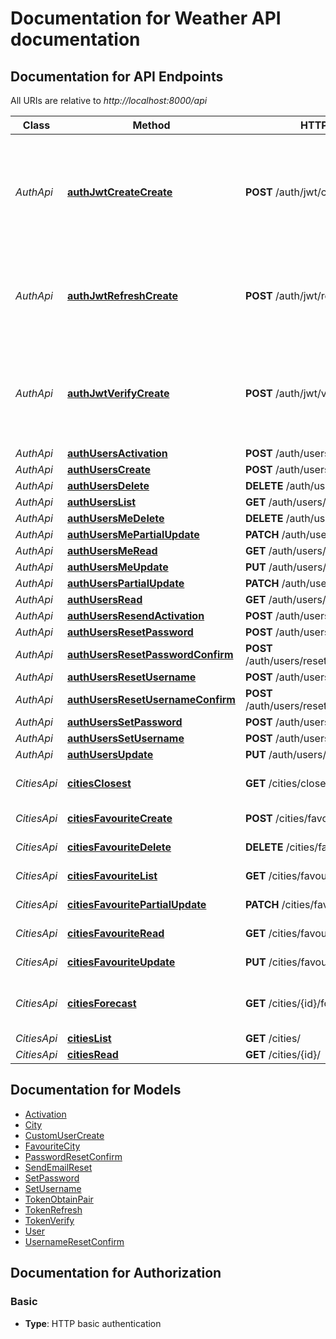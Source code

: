 # Documentation for Weather API documentation

<a name="documentation-for-api-endpoints"></a>
## Documentation for API Endpoints

All URIs are relative to *http://localhost:8000/api*

Class | Method | HTTP request | Description
------------ | ------------- | ------------- | -------------
*AuthApi* | [**authJwtCreateCreate**](Apis/AuthApi.md#authjwtcreatecreate) | **POST** /auth/jwt/create/ | Takes a set of user credentials and returns an access and refresh JSON web token pair to prove the authentication of those credentials.
*AuthApi* | [**authJwtRefreshCreate**](Apis/AuthApi.md#authjwtrefreshcreate) | **POST** /auth/jwt/refresh/ | Takes a refresh type JSON web token and returns an access type JSON web token if the refresh token is valid.
*AuthApi* | [**authJwtVerifyCreate**](Apis/AuthApi.md#authjwtverifycreate) | **POST** /auth/jwt/verify/ | Takes a token and indicates if it is valid.  This view provides no information about a token's fitness for a particular use.
*AuthApi* | [**authUsersActivation**](Apis/AuthApi.md#authusersactivation) | **POST** /auth/users/activation/ | 
*AuthApi* | [**authUsersCreate**](Apis/AuthApi.md#authuserscreate) | **POST** /auth/users/ | 
*AuthApi* | [**authUsersDelete**](Apis/AuthApi.md#authusersdelete) | **DELETE** /auth/users/{id}/ | 
*AuthApi* | [**authUsersList**](Apis/AuthApi.md#authuserslist) | **GET** /auth/users/ | 
*AuthApi* | [**authUsersMeDelete**](Apis/AuthApi.md#authusersmedelete) | **DELETE** /auth/users/me/ | 
*AuthApi* | [**authUsersMePartialUpdate**](Apis/AuthApi.md#authusersmepartialupdate) | **PATCH** /auth/users/me/ | 
*AuthApi* | [**authUsersMeRead**](Apis/AuthApi.md#authusersmeread) | **GET** /auth/users/me/ | 
*AuthApi* | [**authUsersMeUpdate**](Apis/AuthApi.md#authusersmeupdate) | **PUT** /auth/users/me/ | 
*AuthApi* | [**authUsersPartialUpdate**](Apis/AuthApi.md#authuserspartialupdate) | **PATCH** /auth/users/{id}/ | 
*AuthApi* | [**authUsersRead**](Apis/AuthApi.md#authusersread) | **GET** /auth/users/{id}/ | 
*AuthApi* | [**authUsersResendActivation**](Apis/AuthApi.md#authusersresendactivation) | **POST** /auth/users/resend_activation/ | 
*AuthApi* | [**authUsersResetPassword**](Apis/AuthApi.md#authusersresetpassword) | **POST** /auth/users/reset_password/ | 
*AuthApi* | [**authUsersResetPasswordConfirm**](Apis/AuthApi.md#authusersresetpasswordconfirm) | **POST** /auth/users/reset_password_confirm/ | 
*AuthApi* | [**authUsersResetUsername**](Apis/AuthApi.md#authusersresetusername) | **POST** /auth/users/reset_username/ | 
*AuthApi* | [**authUsersResetUsernameConfirm**](Apis/AuthApi.md#authusersresetusernameconfirm) | **POST** /auth/users/reset_username_confirm/ | 
*AuthApi* | [**authUsersSetPassword**](Apis/AuthApi.md#authuserssetpassword) | **POST** /auth/users/set_password/ | 
*AuthApi* | [**authUsersSetUsername**](Apis/AuthApi.md#authuserssetusername) | **POST** /auth/users/set_username/ | 
*AuthApi* | [**authUsersUpdate**](Apis/AuthApi.md#authusersupdate) | **PUT** /auth/users/{id}/ | 
*CitiesApi* | [**citiesClosest**](Apis/CitiesApi.md#citiesclosest) | **GET** /cities/closest/ | Returns city closest to certain coordinates
*CitiesApi* | [**citiesFavouriteCreate**](Apis/CitiesApi.md#citiesfavouritecreate) | **POST** /cities/favourite/ | Viewset for favourite cities
*CitiesApi* | [**citiesFavouriteDelete**](Apis/CitiesApi.md#citiesfavouritedelete) | **DELETE** /cities/favourite/{id}/ | Viewset for favourite cities
*CitiesApi* | [**citiesFavouriteList**](Apis/CitiesApi.md#citiesfavouritelist) | **GET** /cities/favourite/ | Viewset for favourite cities
*CitiesApi* | [**citiesFavouritePartialUpdate**](Apis/CitiesApi.md#citiesfavouritepartialupdate) | **PATCH** /cities/favourite/{id}/ | Viewset for favourite cities
*CitiesApi* | [**citiesFavouriteRead**](Apis/CitiesApi.md#citiesfavouriteread) | **GET** /cities/favourite/{id}/ | Viewset for favourite cities
*CitiesApi* | [**citiesFavouriteUpdate**](Apis/CitiesApi.md#citiesfavouriteupdate) | **PUT** /cities/favourite/{id}/ | Viewset for favourite cities
*CitiesApi* | [**citiesForecast**](Apis/CitiesApi.md#citiesforecast) | **GET** /cities/{id}/forecast/ | Cached wrapper around OpenWeatherMap API
*CitiesApi* | [**citiesList**](Apis/CitiesApi.md#citieslist) | **GET** /cities/ | Viewset for cities
*CitiesApi* | [**citiesRead**](Apis/CitiesApi.md#citiesread) | **GET** /cities/{id}/ | Viewset for cities


<a name="documentation-for-models"></a>
## Documentation for Models

 - [Activation](./Models/Activation.md)
 - [City](./Models/City.md)
 - [CustomUserCreate](./Models/CustomUserCreate.md)
 - [FavouriteCity](./Models/FavouriteCity.md)
 - [PasswordResetConfirm](./Models/PasswordResetConfirm.md)
 - [SendEmailReset](./Models/SendEmailReset.md)
 - [SetPassword](./Models/SetPassword.md)
 - [SetUsername](./Models/SetUsername.md)
 - [TokenObtainPair](./Models/TokenObtainPair.md)
 - [TokenRefresh](./Models/TokenRefresh.md)
 - [TokenVerify](./Models/TokenVerify.md)
 - [User](./Models/User.md)
 - [UsernameResetConfirm](./Models/UsernameResetConfirm.md)


<a name="documentation-for-authorization"></a>
## Documentation for Authorization

<a name="Basic"></a>
### Basic

- **Type**: HTTP basic authentication

